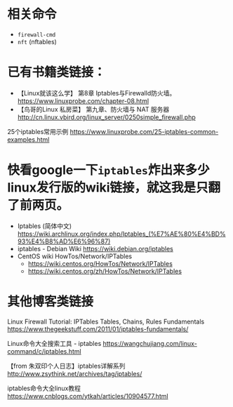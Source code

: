 
# 相关命令

- `firewall-cmd`
- `nft` (nftables)

# 已有书籍类链接：

- 【Linux就该这么学】 第8章 Iptables与Firewalld防火墙。 https://www.linuxprobe.com/chapter-08.html
- 【鸟哥的Linux 私房菜】 第九章、防火墙与 NAT 服务器 http://cn.linux.vbird.org/linux_server/0250simple_firewall.php

25个iptables常用示例 https://www.linuxprobe.com/25-iptables-common-examples.html

# 快看google一下`iptables`炸出来多少linux发行版的wiki链接，就这我是只翻了前两页。

- Iptables (简体中文) https://wiki.archlinux.org/index.php/Iptables_(%E7%AE%80%E4%BD%93%E4%B8%AD%E6%96%87)
- iptables - Debian Wiki https://wiki.debian.org/iptables
- CentOS wiki HowTos/Network/IPTables
  * https://wiki.centos.org/HowTos/Network/IPTables
  * https://wiki.centos.org/zh/HowTos/Network/IPTables

# 其他博客类链接

Linux Firewall Tutorial: IPTables Tables, Chains, Rules Fundamentals https://www.thegeekstuff.com/2011/01/iptables-fundamentals/

Linux命令大全搜索工具 - iptables https://wangchujiang.com/linux-command/c/iptables.html

【from 朱双印个人日志】iptables详解系列 http://www.zsythink.net/archives/tag/iptables/

iptables命令大全linux教程 https://www.cnblogs.com/ytkah/articles/10904577.html
